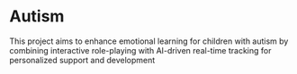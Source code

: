 # Autism
This project aims to enhance emotional learning for children with autism by combining interactive role-playing with AI-driven real-time tracking for personalized support and development
